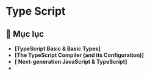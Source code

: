 # **Type Script**

## 🔷 Mục lục
- **[TypeScript Basic & Basic Types]**
- **[The TypeScript Compiler (and its Configuration)]**
- **[ Next-generation JavaScript & TypeScript]**
- 
